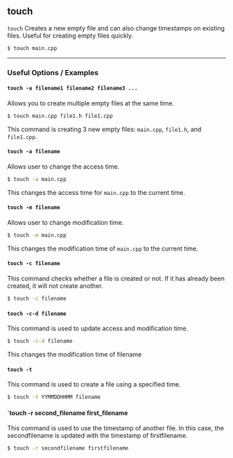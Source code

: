 touch
---
`touch` Creates a new empty file and can also change timestamps on existing files. Useful for creating empty files quickly.
<!-- one line explanation would go here -->

<!-- minimal example -->
~~~ bash
$ touch main.cpp
~~~

---

### Useful Options / Examples

#### `touch -a filename1 filename2 filename3 ...`

Allows you to create multiple empty files at the same time.

~~~ bash
$ touch main.cpp file1.h file1.cpp
~~~
This command is creating 3 new empty files: `main.cpp`, `file1.h`, and `file1.cpp`.

#### `touch -a filename`

Allows user to change the access time.

~~~ bash
$ touch -a main.cpp
~~~
This changes the access time for `main.cpp` to the current time. 

#### `touch -m filename`

Allows user to change modification time.

~~~ bash
$ touch -m main.cpp
~~~ 
This changes the modification time of `main.cpp` to the current time.

#### `touch -c filename`

This command checks whether a file is created or not. If it has already been created, it will not create another.

~~~ bash
$ touch -c filename
~~~

#### `touch -c-d filename`

This command is used to update access and modification time.

~~~ bash
$ touch -c-d filename
~~~
This changes the modification time of filename

#### `touch -t`
This command is used to create a file using a specified time.

~~~ bash
$ touch -t YYMMDDHHMM filename
~~~

#### `touch -r second_filename first_filename

This command is used to use the timestamp of another file. In this case, the secondfilename is updated with the timestamp of firstfilename.

~~~ bash
$ touch -r secondfilename firstfilename
~~~ 
